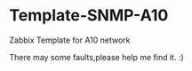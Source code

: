 # Template-SNMP-A10

Zabbix Template for A10 network

There may some faults,please help me find it. :)